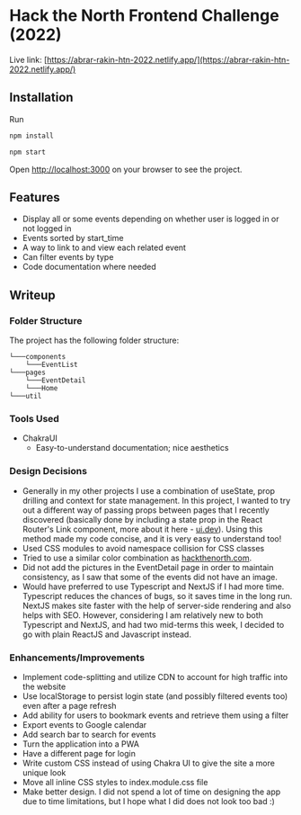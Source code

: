 # Hack the North Frontend Challenge (2022)
Live link: [https://abrar-rakin-htn-2022.netlify.app/](https://abrar-rakin-htn-2022.netlify.app/) 

## Installation
Run
```bash
npm install
```
```bash    
npm start
```
Open [http://localhost:3000](http://localhost:3000) on your browser to see the project.

## Features

- Display all or some events depending on whether user is logged in or not logged in
- Events sorted by start_time
- A way to link to and view each related event
- Can filter events by type
- Code documentation where needed

## Writeup
### Folder Structure
The project has the following folder structure:
```
└───components
    └───EventList
└───pages
    └───EventDetail
    └───Home
└───util
```

### Tools Used
- ChakraUI
  - Easy-to-understand documentation; nice aesthetics

### Design Decisions
- Generally in my other projects I use a combination of useState, prop drilling and context for state management. In this project, I wanted to try out a different way of passing props between pages that I recently discovered (basically done by including a state prop in the React Router's Link component, more about it here - [ui.dev](https://ui.dev/react-router-pass-props-to-link)). Using this method made my code concise, and it is very easy to understand too!
- Used CSS modules to avoid namespace collision for CSS classes 
- Tried to use a similar color combination as [hackthenorth.com](https://hackthenorth.com/). 
- Did not add the pictures in the EventDetail page in order to maintain consistency, as I saw that some of the events did not have an image.
- Would have preferred to use Typescript and NextJS if I had more time. Typescript reduces the chances of bugs, so it saves time in the long run. NextJS makes site faster with the help of server-side rendering and also helps with SEO. However, considering I am relatively new to both Typescript and NextJS, and had two mid-terms this week, I decided to go with plain ReactJS and Javascript instead.  


### Enhancements/Improvements
- Implement code-splitting and utilize CDN to account for high traffic into the website
- Use localStorage to persist login state (and possibly filtered events too) even after a page refresh
- Add ability for users to bookmark events and retrieve them using a filter
- Export events to Google calendar
- Add search bar to search for events
- Turn the application into a PWA
- Have a different page for login
- Write custom CSS instead of using Chakra UI to give the site a more unique look
- Move all inline CSS styles to index.module.css file
- Make better design. I did not spend a lot of time on designing the app due to time limitations, but I hope what I did does not look too bad :)

